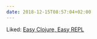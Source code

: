 ```yaml
---
date: 2018-12-15T08:57:04+02:00
---
```


Liked: [Easy Clojure, Easy REPL](http://blog.klipse.tech//clojure/2018/12/09/easy-clojure.html)
